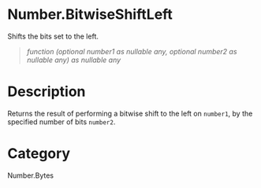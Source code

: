 ﻿# Number.BitwiseShiftLeft
Shifts the bits set to the left.
> _function (optional number1 as nullable any, optional number2 as nullable any) as nullable any_
# Description 
Returns the result of performing a bitwise shift to the left on <code>number1</code>, by the specified number of bits <code>number2</code>.
# Category 
Number.Bytes
